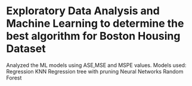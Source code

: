# Exploratory Data Analysis and Machine Learning to determine the best algorithm for Boston Housing Dataset
Analyzed the ML models using ASE,MSE  and MSPE values.
Models used:
Regression
KNN
Regression tree with pruning
Neural Networks
Random Forest
